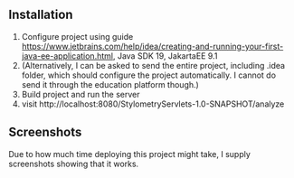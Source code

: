 ## Installation
1. Configure project using guide https://www.jetbrains.com/help/idea/creating-and-running-your-first-java-ee-application.html, Java SDK 19, JakartaEE 9.1
2. (Alternatively, I can be asked to send the entire project, including .idea folder, which should configure the project automatically. I cannot do send it through the education platform though.)
3. Build project and run the server
4. visit http://localhost:8080/StylometryServlets-1.0-SNAPSHOT/analyze

## Screenshots
Due to how much time deploying this project might take, I supply screenshots showing that it works.

